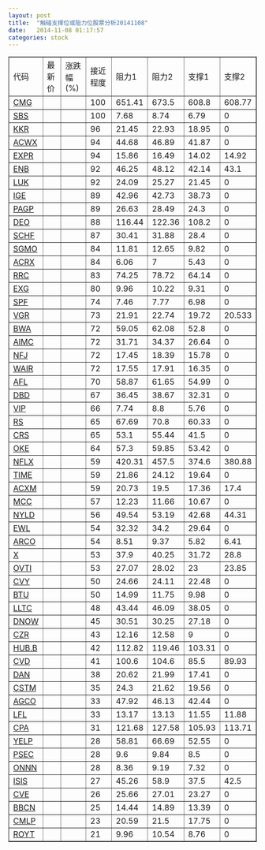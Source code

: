 ```yaml
---
layout: post
title:  "触碰支撑位或阻力位股票分析20141108"
date:   2014-11-08 01:17:57
categories: stock
---
```

<script type="text/javascript">
var stockList = []
stockList.push('gb_cmg');
stockList.push('gb_sbs');
stockList.push('gb_kkr');
stockList.push('gb_acwx');
stockList.push('gb_expr');
stockList.push('gb_enb');
stockList.push('gb_luk');
stockList.push('gb_ige');
stockList.push('gb_pagp');
stockList.push('gb_deo');
stockList.push('gb_schf');
stockList.push('gb_sgmo');
stockList.push('gb_acrx');
stockList.push('gb_rrc');
stockList.push('gb_exg');
stockList.push('gb_spf');
stockList.push('gb_vgr');
stockList.push('gb_bwa');
stockList.push('gb_aimc');
stockList.push('gb_nfj');
stockList.push('gb_wair');
stockList.push('gb_afl');
stockList.push('gb_dbd');
stockList.push('gb_vip');
stockList.push('gb_rs');
stockList.push('gb_crs');
stockList.push('gb_oke');
stockList.push('gb_nflx');
stockList.push('gb_time');
stockList.push('gb_acxm');
stockList.push('gb_mcc');
stockList.push('gb_nyld');
stockList.push('gb_ewl');
stockList.push('gb_arco');
stockList.push('gb_x');
stockList.push('gb_ovti');
stockList.push('gb_cvy');
stockList.push('gb_btu');
stockList.push('gb_lltc');
stockList.push('gb_dnow');
stockList.push('gb_czr');
stockList.push('gb_hub.b');
stockList.push('gb_cvd');
stockList.push('gb_dan');
stockList.push('gb_cstm');
stockList.push('gb_agco');
stockList.push('gb_lfl');
stockList.push('gb_cpa');
stockList.push('gb_yelp');
stockList.push('gb_psec');
stockList.push('gb_onnn');
stockList.push('gb_isis');
stockList.push('gb_cve');
stockList.push('gb_bbcn');
stockList.push('gb_cmlp');
stockList.push('gb_royt');
</script>
<table border="1">
 <tr>
 <td>代码</td>
 <td>最新价</td>
 <td>涨跌幅(%)</td>
 <td>接近程度</td>
 <td>阻力1</td>
 <td>阻力2</td>
 <td>支撑1</td>
 <td>支撑2</td>
</tr>
  <tr id="cmg" class="red">
  <td><a href="http://stock.finance.sina.com.cn/usstock/quotes/CMG.html" target="_blank">CMG</a></td><td></td><td></td><td>100</td><td>651.41</td><td>673.5</td><td>608.8</td><td>608.77</td></tr>
  <tr id="sbs" class="red">
  <td><a href="http://stock.finance.sina.com.cn/usstock/quotes/SBS.html" target="_blank">SBS</a></td><td></td><td></td><td>100</td><td>7.68</td><td>8.74</td><td>6.79</td><td>0</td></tr>
  <tr id="kkr" class="red">
  <td><a href="http://stock.finance.sina.com.cn/usstock/quotes/KKR.html" target="_blank">KKR</a></td><td></td><td></td><td>96</td><td>21.45</td><td>22.93</td><td>18.95</td><td>0</td></tr>
  <tr id="acwx" class="red">
  <td><a href="http://stock.finance.sina.com.cn/usstock/quotes/ACWX.html" target="_blank">ACWX</a></td><td></td><td></td><td>94</td><td>44.68</td><td>46.89</td><td>41.87</td><td>0</td></tr>
  <tr id="expr" class="green">
  <td><a href="http://stock.finance.sina.com.cn/usstock/quotes/EXPR.html" target="_blank">EXPR</a></td><td></td><td></td><td>94</td><td>15.86</td><td>16.49</td><td>14.02</td><td>14.92</td></tr>
  <tr id="enb" class="red">
  <td><a href="http://stock.finance.sina.com.cn/usstock/quotes/ENB.html" target="_blank">ENB</a></td><td></td><td></td><td>92</td><td>46.25</td><td>48.12</td><td>42.14</td><td>43.1</td></tr>
  <tr id="luk" class="red">
  <td><a href="http://stock.finance.sina.com.cn/usstock/quotes/LUK.html" target="_blank">LUK</a></td><td></td><td></td><td>92</td><td>24.09</td><td>25.27</td><td>21.45</td><td>0</td></tr>
  <tr id="ige" class="red">
  <td><a href="http://stock.finance.sina.com.cn/usstock/quotes/IGE.html" target="_blank">IGE</a></td><td></td><td></td><td>89</td><td>42.96</td><td>42.73</td><td>38.73</td><td>0</td></tr>
  <tr id="pagp" class="red">
  <td><a href="http://stock.finance.sina.com.cn/usstock/quotes/PAGP.html" target="_blank">PAGP</a></td><td></td><td></td><td>89</td><td>26.63</td><td>28.49</td><td>24.3</td><td>0</td></tr>
  <tr id="deo" class="red">
  <td><a href="http://stock.finance.sina.com.cn/usstock/quotes/DEO.html" target="_blank">DEO</a></td><td></td><td></td><td>88</td><td>116.44</td><td>122.36</td><td>108.2</td><td>0</td></tr>
  <tr id="schf" class="red">
  <td><a href="http://stock.finance.sina.com.cn/usstock/quotes/SCHF.html" target="_blank">SCHF</a></td><td></td><td></td><td>87</td><td>30.41</td><td>31.88</td><td>28.4</td><td>0</td></tr>
  <tr id="sgmo" class="red">
  <td><a href="http://stock.finance.sina.com.cn/usstock/quotes/SGMO.html" target="_blank">SGMO</a></td><td></td><td></td><td>84</td><td>11.81</td><td>12.65</td><td>9.82</td><td>0</td></tr>
  <tr id="acrx" class="red">
  <td><a href="http://stock.finance.sina.com.cn/usstock/quotes/ACRX.html" target="_blank">ACRX</a></td><td></td><td></td><td>84</td><td>6.06</td><td>7</td><td>5.43</td><td>0</td></tr>
  <tr id="rrc" class="red">
  <td><a href="http://stock.finance.sina.com.cn/usstock/quotes/RRC.html" target="_blank">RRC</a></td><td></td><td></td><td>83</td><td>74.25</td><td>78.72</td><td>64.14</td><td>0</td></tr>
  <tr id="exg" class="red">
  <td><a href="http://stock.finance.sina.com.cn/usstock/quotes/EXG.html" target="_blank">EXG</a></td><td></td><td></td><td>80</td><td>9.96</td><td>10.22</td><td>9.31</td><td>0</td></tr>
  <tr id="spf" class="red">
  <td><a href="http://stock.finance.sina.com.cn/usstock/quotes/SPF.html" target="_blank">SPF</a></td><td></td><td></td><td>74</td><td>7.46</td><td>7.77</td><td>6.98</td><td>0</td></tr>
  <tr id="vgr" class="red">
  <td><a href="http://stock.finance.sina.com.cn/usstock/quotes/VGR.html" target="_blank">VGR</a></td><td></td><td></td><td>73</td><td>21.91</td><td>22.74</td><td>19.72</td><td>20.533</td></tr>
  <tr id="bwa" class="red">
  <td><a href="http://stock.finance.sina.com.cn/usstock/quotes/BWA.html" target="_blank">BWA</a></td><td></td><td></td><td>72</td><td>59.05</td><td>62.08</td><td>52.8</td><td>0</td></tr>
  <tr id="aimc" class="red">
  <td><a href="http://stock.finance.sina.com.cn/usstock/quotes/AIMC.html" target="_blank">AIMC</a></td><td></td><td></td><td>72</td><td>31.71</td><td>34.37</td><td>26.64</td><td>0</td></tr>
  <tr id="nfj" class="red">
  <td><a href="http://stock.finance.sina.com.cn/usstock/quotes/NFJ.html" target="_blank">NFJ</a></td><td></td><td></td><td>72</td><td>17.45</td><td>18.39</td><td>15.78</td><td>0</td></tr>
  <tr id="wair" class="red">
  <td><a href="http://stock.finance.sina.com.cn/usstock/quotes/WAIR.html" target="_blank">WAIR</a></td><td></td><td></td><td>72</td><td>17.55</td><td>17.91</td><td>16.35</td><td>0</td></tr>
  <tr id="afl" class="green">
  <td><a href="http://stock.finance.sina.com.cn/usstock/quotes/AFL.html" target="_blank">AFL</a></td><td></td><td></td><td>70</td><td>58.87</td><td>61.65</td><td>54.99</td><td>0</td></tr>
  <tr id="dbd" class="red">
  <td><a href="http://stock.finance.sina.com.cn/usstock/quotes/DBD.html" target="_blank">DBD</a></td><td></td><td></td><td>67</td><td>36.45</td><td>38.67</td><td>32.31</td><td>0</td></tr>
  <tr id="vip" class="green">
  <td><a href="http://stock.finance.sina.com.cn/usstock/quotes/VIP.html" target="_blank">VIP</a></td><td></td><td></td><td>66</td><td>7.74</td><td>8.8</td><td>5.76</td><td>0</td></tr>
  <tr id="rs" class="red">
  <td><a href="http://stock.finance.sina.com.cn/usstock/quotes/RS.html" target="_blank">RS</a></td><td></td><td></td><td>65</td><td>67.69</td><td>70.8</td><td>60.33</td><td>0</td></tr>
  <tr id="crs" class="red">
  <td><a href="http://stock.finance.sina.com.cn/usstock/quotes/CRS.html" target="_blank">CRS</a></td><td></td><td></td><td>65</td><td>53.1</td><td>55.44</td><td>41.5</td><td>0</td></tr>
  <tr id="oke" class="red">
  <td><a href="http://stock.finance.sina.com.cn/usstock/quotes/OKE.html" target="_blank">OKE</a></td><td></td><td></td><td>64</td><td>57.3</td><td>59.85</td><td>53.42</td><td>0</td></tr>
  <tr id="nflx" class="green">
  <td><a href="http://stock.finance.sina.com.cn/usstock/quotes/NFLX.html" target="_blank">NFLX</a></td><td></td><td></td><td>59</td><td>420.31</td><td>457.5</td><td>374.6</td><td>380.88</td></tr>
  <tr id="time" class="red">
  <td><a href="http://stock.finance.sina.com.cn/usstock/quotes/TIME.html" target="_blank">TIME</a></td><td></td><td></td><td>59</td><td>21.86</td><td>24.12</td><td>19.64</td><td>0</td></tr>
  <tr id="acxm" class="red">
  <td><a href="http://stock.finance.sina.com.cn/usstock/quotes/ACXM.html" target="_blank">ACXM</a></td><td></td><td></td><td>59</td><td>20.73</td><td>19.5</td><td>17.36</td><td>17.4</td></tr>
  <tr id="mcc" class="red">
  <td><a href="http://stock.finance.sina.com.cn/usstock/quotes/MCC.html" target="_blank">MCC</a></td><td></td><td></td><td>57</td><td>12.23</td><td>11.66</td><td>10.67</td><td>0</td></tr>
  <tr id="nyld" class="red">
  <td><a href="http://stock.finance.sina.com.cn/usstock/quotes/NYLD.html" target="_blank">NYLD</a></td><td></td><td></td><td>56</td><td>49.54</td><td>53.19</td><td>42.68</td><td>44.31</td></tr>
  <tr id="ewl" class="red">
  <td><a href="http://stock.finance.sina.com.cn/usstock/quotes/EWL.html" target="_blank">EWL</a></td><td></td><td></td><td>54</td><td>32.32</td><td>34.2</td><td>29.64</td><td>0</td></tr>
  <tr id="arco" class="green">
  <td><a href="http://stock.finance.sina.com.cn/usstock/quotes/ARCO.html" target="_blank">ARCO</a></td><td></td><td></td><td>54</td><td>8.51</td><td>9.37</td><td>5.82</td><td>6.41</td></tr>
  <tr id="x" class="red">
  <td><a href="http://stock.finance.sina.com.cn/usstock/quotes/X.html" target="_blank">X</a></td><td></td><td></td><td>53</td><td>37.9</td><td>40.25</td><td>31.72</td><td>28.8</td></tr>
  <tr id="ovti" class="red">
  <td><a href="http://stock.finance.sina.com.cn/usstock/quotes/OVTI.html" target="_blank">OVTI</a></td><td></td><td></td><td>53</td><td>27.07</td><td>28.02</td><td>23</td><td>23.85</td></tr>
  <tr id="cvy" class="red">
  <td><a href="http://stock.finance.sina.com.cn/usstock/quotes/CVY.html" target="_blank">CVY</a></td><td></td><td></td><td>50</td><td>24.66</td><td>24.11</td><td>22.48</td><td>0</td></tr>
  <tr id="btu" class="red">
  <td><a href="http://stock.finance.sina.com.cn/usstock/quotes/BTU.html" target="_blank">BTU</a></td><td></td><td></td><td>50</td><td>14.99</td><td>11.75</td><td>9.98</td><td>0</td></tr>
  <tr id="lltc" class="red">
  <td><a href="http://stock.finance.sina.com.cn/usstock/quotes/LLTC.html" target="_blank">LLTC</a></td><td></td><td></td><td>48</td><td>43.44</td><td>46.09</td><td>38.05</td><td>0</td></tr>
  <tr id="dnow" class="green">
  <td><a href="http://stock.finance.sina.com.cn/usstock/quotes/DNOW.html" target="_blank">DNOW</a></td><td></td><td></td><td>45</td><td>30.51</td><td>30.25</td><td>27.18</td><td>0</td></tr>
  <tr id="czr" class="red">
  <td><a href="http://stock.finance.sina.com.cn/usstock/quotes/CZR.html" target="_blank">CZR</a></td><td></td><td></td><td>43</td><td>12.16</td><td>12.58</td><td>9</td><td>0</td></tr>
  <tr id="hub.b" class="red">
  <td><a href="http://stock.finance.sina.com.cn/usstock/quotes/HUB.B.html" target="_blank">HUB.B</a></td><td></td><td></td><td>42</td><td>112.82</td><td>119.46</td><td>103.31</td><td>0</td></tr>
  <tr id="cvd" class="red">
  <td><a href="http://stock.finance.sina.com.cn/usstock/quotes/CVD.html" target="_blank">CVD</a></td><td></td><td></td><td>41</td><td>100.6</td><td>104.6</td><td>85.5</td><td>89.93</td></tr>
  <tr id="dan" class="red">
  <td><a href="http://stock.finance.sina.com.cn/usstock/quotes/DAN.html" target="_blank">DAN</a></td><td></td><td></td><td>38</td><td>20.62</td><td>21.99</td><td>17.41</td><td>0</td></tr>
  <tr id="cstm" class="red">
  <td><a href="http://stock.finance.sina.com.cn/usstock/quotes/CSTM.html" target="_blank">CSTM</a></td><td></td><td></td><td>35</td><td>24.3</td><td>21.62</td><td>19.56</td><td>0</td></tr>
  <tr id="agco" class="red">
  <td><a href="http://stock.finance.sina.com.cn/usstock/quotes/AGCO.html" target="_blank">AGCO</a></td><td></td><td></td><td>33</td><td>47.92</td><td>46.13</td><td>42.44</td><td>0</td></tr>
  <tr id="lfl" class="green">
  <td><a href="http://stock.finance.sina.com.cn/usstock/quotes/LFL.html" target="_blank">LFL</a></td><td></td><td></td><td>33</td><td>13.17</td><td>13.13</td><td>11.55</td><td>11.88</td></tr>
  <tr id="cpa" class="green">
  <td><a href="http://stock.finance.sina.com.cn/usstock/quotes/CPA.html" target="_blank">CPA</a></td><td></td><td></td><td>31</td><td>121.68</td><td>127.58</td><td>105.93</td><td>113.71</td></tr>
  <tr id="yelp" class="red">
  <td><a href="http://stock.finance.sina.com.cn/usstock/quotes/YELP.html" target="_blank">YELP</a></td><td></td><td></td><td>28</td><td>58.81</td><td>66.69</td><td>52.55</td><td>0</td></tr>
  <tr id="psec" class="red">
  <td><a href="http://stock.finance.sina.com.cn/usstock/quotes/PSEC.html" target="_blank">PSEC</a></td><td></td><td></td><td>28</td><td>9.6</td><td>9.84</td><td>8.5</td><td>0</td></tr>
  <tr id="onnn" class="red">
  <td><a href="http://stock.finance.sina.com.cn/usstock/quotes/ONNN.html" target="_blank">ONNN</a></td><td></td><td></td><td>28</td><td>8.36</td><td>9.19</td><td>7.32</td><td>0</td></tr>
  <tr id="isis" class="red">
  <td><a href="http://stock.finance.sina.com.cn/usstock/quotes/ISIS.html" target="_blank">ISIS</a></td><td></td><td></td><td>27</td><td>45.26</td><td>58.9</td><td>37.5</td><td>42.5</td></tr>
  <tr id="cve" class="red">
  <td><a href="http://stock.finance.sina.com.cn/usstock/quotes/CVE.html" target="_blank">CVE</a></td><td></td><td></td><td>26</td><td>25.66</td><td>27.01</td><td>23.27</td><td>0</td></tr>
  <tr id="bbcn" class="green">
  <td><a href="http://stock.finance.sina.com.cn/usstock/quotes/BBCN.html" target="_blank">BBCN</a></td><td></td><td></td><td>25</td><td>14.44</td><td>14.89</td><td>13.39</td><td>0</td></tr>
  <tr id="cmlp" class="red">
  <td><a href="http://stock.finance.sina.com.cn/usstock/quotes/CMLP.html" target="_blank">CMLP</a></td><td></td><td></td><td>23</td><td>20.59</td><td>21.5</td><td>17.75</td><td>0</td></tr>
  <tr id="royt" class="red">
  <td><a href="http://stock.finance.sina.com.cn/usstock/quotes/ROYT.html" target="_blank">ROYT</a></td><td></td><td></td><td>21</td><td>9.96</td><td>10.54</td><td>8.76</td><td>0</td></tr>
</table>
